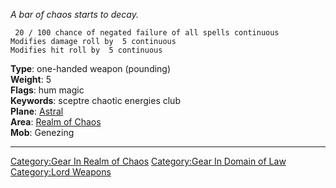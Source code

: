 *A bar of chaos starts to decay.*

` 20 / 100 chance of negated failure of all spells continuous`  
`Modifies damage roll by  5 continuous`  
`Modifies hit roll by  5 continuous`

**Type**: one-handed weapon (pounding)  
**Weight**: 5  
**Flags**: hum magic  
**Keywords**: sceptre chaotic energies club  
**Plane**: [ Astral](:Category:_Astral.md "wikilink")  
**Area**: [Realm of Chaos](:Category:Realm_of_Chaos.md "wikilink")  
**Mob**: Genezing  

------------------------------------------------------------------------

[Category:Gear In Realm of
Chaos](Category:Gear_In_Realm_of_Chaos "wikilink") [Category:Gear In
Domain of Law](Category:Gear_In_Domain_of_Law "wikilink") [Category:Lord
Weapons](Category:Lord_Weapons "wikilink")

